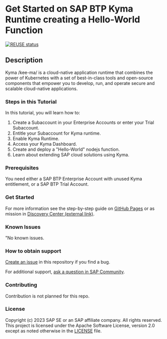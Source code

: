 # Get Started on SAP BTP Kyma Runtime creating a Hello-World Function

[![REUSE status](https://api.reuse.software/badge/github.com/SAP-samples/btp-kyma-helloworld)](https://api.reuse.software/info/github.com/SAP-samples/btp-kyma-helloworld)


## Description

Kyma /kee-ma/ is a cloud-native application runtime that combines the power of Kubernetes with a set of best-in-class tools and open-source components that empower you to develop, run, and operate secure and scalable cloud-native applications.


### Steps in this Tutorial

In this tutorial, you will learn how to:

1. Create a Subaccount in your Enterprise Accounts or enter your Trial Subaccount.
2. Entitle your Subaccount for Kyma runtime.
3. Enable Kyma Runtime.
4. Access your Kyma Dashboard.
5. Create and deploy a "Hello-World" nodejs function.
6. Learn about extending SAP cloud solutions using Kyma.

### Prerequisites

You need either a SAP BTP Enterprise Account with unused Kyma entitlement, or a SAP BTP Trial Account.

### Get Started

For more information see the step-by-step guide on [GitHub Pages](https://sap-samples.github.io/btp-kyma-helloworld/#/) 
or as mission in [Discovery Center (external link)](https://discovery-center.cloud.sap/missiondetail/3252/).


### Known Issues
"No known issues.

### How to obtain support
[Create an issue](https://github.com/SAP-samples/btp-kyma-helloworld/issues) in this repository if you find a bug.
 
For additional support, [ask a question in SAP Community](https://answers.sap.com/questions/ask.html).

### Contributing
Contribution is not planned for this repo.

### License
Copyright (c) 2023 SAP SE or an SAP affiliate company. All rights reserved. This project is licensed under the Apache Software License, version 2.0 except as noted otherwise in the [LICENSE](LICENSE) file.
